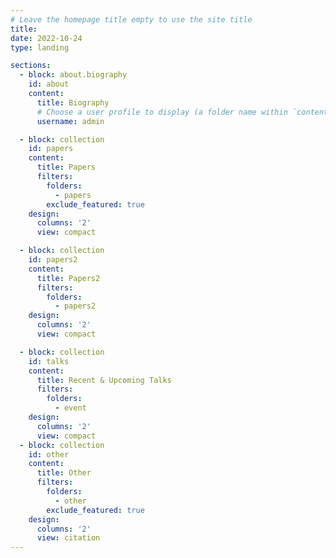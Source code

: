 ```yaml
---
# Leave the homepage title empty to use the site title
title:
date: 2022-10-24
type: landing

sections:
  - block: about.biography
    id: about
    content:
      title: Biography
      # Choose a user profile to display (a folder name within `content/authors/`)
      username: admin

  - block: collection
    id: papers
    content:
      title: Papers
      filters:
        folders:
          - papers
        exclude_featured: true
    design:
      columns: '2'
      view: compact

  - block: collection
    id: papers2
    content:
      title: Papers2
      filters:
        folders:
          - papers2
    design:
      columns: '2'
      view: compact

  - block: collection
    id: talks
    content:
      title: Recent & Upcoming Talks
      filters:
        folders:
          - event
    design:
      columns: '2'
      view: compact
  - block: collection
    id: other
    content:
      title: Other
      filters:
        folders:
          - other
        exclude_featured: true
    design:
      columns: '2'
      view: citation
---
```

